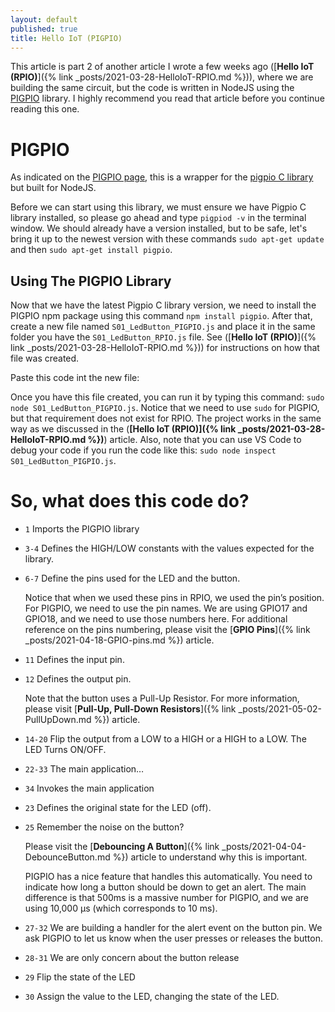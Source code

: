 ```yaml
---
layout: default
published: true
title: Hello IoT (PIGPIO)
---
```


This article is part 2 of another article I wrote a few weeks ago ([**Hello IoT (RPIO)**]({% link _posts/2021-03-28-HelloIoT-RPIO.md %})), where we are building the same circuit, but the code is written in NodeJS using the [PIGPIO](https://www.npmjs.com/package/pigpio) library. I highly recommend you read that article before you continue reading this one.

# PIGPIO

As indicated on the [PIGPIO page](https://www.npmjs.com/package/pigpio), this is a wrapper for the [pigpio C library](https://github.com/joan2937/pigpio) but built for NodeJS.

Before we can start using this library, we must ensure we have Pigpio C library installed, so please go ahead and type `pigpiod -v` in the terminal window. We should already have a version installed, but to be safe, let's bring it up to the newest version with these commands `sudo apt-get update` and then `sudo apt-get install pigpio`.

## Using The PIGPIO Library

Now that we have the latest Pigpio C library version, we need to install the PIGPIO npm package using this command `npm install pigpio`. After that, create a new file named `S01_LedButton_PIGPIO.js` and place it in the same folder you have the `S01_LedButton_RPIO.js` file. See ([**Hello IoT (RPIO)**]({% link _posts/2021-03-28-HelloIoT-RPIO.md %})) for instructions on how that file was created.

Paste this code int the new file:

<script src="https://gist.github.com/eltoroit/5a4ded85b11f87827c9fe94c4f232dc6.js"></script>

Once you have this file created, you can run it by typing this command: `sudo node S01_LedButton_PIGPIO.js`. Notice that we need to use `sudo` for PIGPIO, but that requirement does not exist for RPIO. The project works in the same way as we discussed in the (**[Hello IoT (RPIO)]({% link _posts/2021-03-28-HelloIoT-RPIO.md %})**) article. Also, note that you can use VS Code to debug your code if you run the code like this: `sudo node inspect S01_LedButton_PIGPIO.js`.

# So, what does this code do?

- `1` Imports the PIGPIO library
- `3-4` Defines the HIGH/LOW constants with the values expected for the library.
- `6-7` Define the pins used for the LED and the button.

  Notice that when we used these pins in RPIO, we used the pin’s position. For PIGPIO, we need to use the pin names. We are using GPIO17 and GPIO18, and we need to use those numbers here. For additional reference on the pins numbering, please visit the [**GPIO Pins**]({% link _posts/2021-04-18-GPIO-pins.md %}) article.

- `11` Defines the input pin.
- `12` Defines the output pin.

  Note that the button uses a Pull-Up Resistor. For more information, please visit [**Pull-Up, Pull-Down Resistors**]({% link _posts/2021-05-02-PullUpDown.md %}) article.

- `14-20` Flip the output from a LOW to a HIGH or a HIGH to a LOW. The LED Turns ON/OFF.
- `22-33` The main application…
- `34` Invokes the main application

- `23` Defines the original state for the LED (off).
- `25` Remember the noise on the button?

  Please visit the [**Debouncing A Button**]({% link _posts/2021-04-04-DebounceButton.md %}) article to understand why this is important.

  PIGPIO has a nice feature that handles this automatically. You need to indicate how long a button should be down to get an alert. The main difference is that 500ms is a massive number for PIGPIO, and we are using 10,000 µs (which corresponds to 10 ms).

- `27-32` We are building a handler for the alert event on the button pin. We ask PIGPIO to let us know when the user presses or releases the button.
- `28-31` We are only concern about the button release
- `29` Flip the state of the LED
- `30` Assign the value to the LED, changing the state of the LED.

